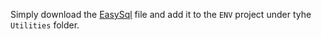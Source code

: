 ﻿Simply download the [EasySql](https://raw.githubusercontent.com/FireflyMigration/EasySql/master/ENV/Utilities/EasySql.cs) file and add it to the `ENV` project under tyhe `Utilities` folder.


